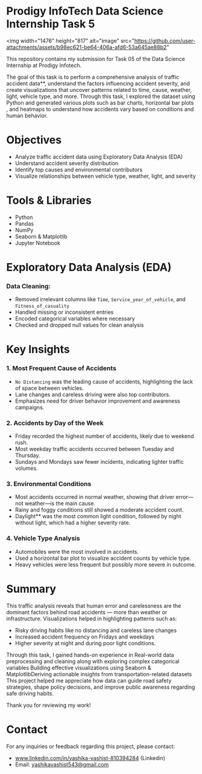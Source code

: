 # Prodigy InfoTech Data Science Internship Task 5

<img width="1476" height="817" alt="image" src="https://github.com/user-attachments/assets/b98ec621-be64-406a-afd6-53a645ae88b2" 

This repository contains my submission for Task 05 of the Data Science Internship at Prodigy Infotech.

The goal of this task is to perform a comprehensive analysis of traffic accident data**, understand the factors influencing accident severity, and create visualizations that uncover patterns related to time, cause, weather, light, vehicle type, and more.
Through this task, I explored the dataset using Python and generated various plots such as bar charts, horizontal bar plots , and heatmaps to understand how accidents vary based on conditions and human behavior.


# Objectives

- Analyze traffic accident data using Exploratory Data Analysis (EDA)
- Understand accident severity distribution
- Identify top causes and environmental contributors
- Visualize relationships between vehicle type, weather, light, and severity



#  Tools & Libraries

- Python
- Pandas
- NumPy
- Seaborn & Matplotlib
- Jupyter Notebook


# Exploratory Data Analysis (EDA)

### Data Cleaning:
- Removed irrelevant columns like `Time`, `Service_year_of_vehicle`, and `Fitness_of_casuality`
- Handled missing or inconsistent entries
- Encoded categorical variables where necessary
- Checked and dropped null values for clean analysis

# Key Insights

### 1. Most Frequent Cause of Accidents
- `No Distancing` was the leading cause of accidents, highlighting the lack of space between vehicles.
- Lane changes and careless driving were also top contributors.
- Emphasizes need for driver behavior improvement and awareness campaigns.

### 2. Accidents by Day of the Week
- Friday recorded the highest number of accidents, likely due to weekend rush.
- Most weekday traffic accidents occurred between Tuesday and Thursday.
- Sundays and Mondays saw fewer incidents, indicating lighter traffic volumes.

### 3. Environmental Conditions
- Most accidents occurred in normal weather, showing that driver error—not weather—is the main cause.
- Rainy and foggy conditions still showed a moderate accident count.
- Daylight** was the most common light condition, followed by night without light, which had a higher severity rate.

### 4. Vehicle Type Analysis
- Automobiles were the most involved in accidents.
- Used a horizontal bar plot to visualize accident counts by vehicle type.
- Heavy vehicles were less frequent but possibly more severe in outcome.

# Summary

This traffic analysis reveals that human error and carelessness are the dominant factors behind road accidents — more than weather or infrastructure. Visualizations helped in highlighting patterns such as:
- Risky driving habits like no distancing and careless lane changes
- Increased accident frequency on Fridays and weekdays
- Higher severity at night and during poor light conditions.

Through this task, I gained hands-on experience in  Real-world data preprocessing and cleaning along with exploring complex categorical variables Building effective visualizations using Seaborn & MatplotlibDeriving actionable insights from transportation-related datasets
This project helped me appreciate how data can guide road safety strategies, shape policy decisions, and improve public awareness regarding safe driving habits.

Thank you for reviewing my work!

# Contact
For any inquiries or feedback regarding this project, please contact:

- www.linkedin.com/in/yashika-vashist-810394284 (Linkedin)
- Email: yashikavashist543@gmail.com
